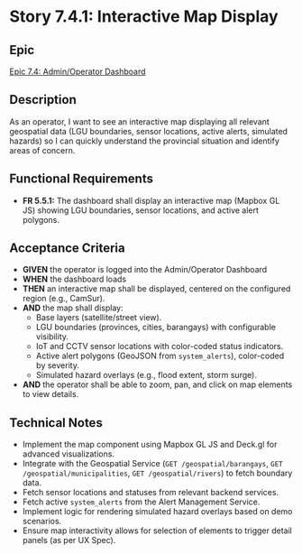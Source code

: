 # Story 7.4.1: Interactive Map Display

## Epic
[Epic 7.4: Admin/Operator Dashboard](docs/epics/epic-7.4-admin-operator-dashboard.md)

## Description
As an operator, I want to see an interactive map displaying all relevant geospatial data (LGU boundaries, sensor locations, active alerts, simulated hazards) so I can quickly understand the provincial situation and identify areas of concern.

## Functional Requirements
- **FR 5.5.1:** The dashboard shall display an interactive map (Mapbox GL JS) showing LGU boundaries, sensor locations, and active alert polygons.

## Acceptance Criteria
- **GIVEN** the operator is logged into the Admin/Operator Dashboard
- **WHEN** the dashboard loads
- **THEN** an interactive map shall be displayed, centered on the configured region (e.g., CamSur).
- **AND** the map shall display:
    -   Base layers (satellite/street view).
    -   LGU boundaries (provinces, cities, barangays) with configurable visibility.
    -   IoT and CCTV sensor locations with color-coded status indicators.
    -   Active alert polygons (GeoJSON from `system_alerts`), color-coded by severity.
    -   Simulated hazard overlays (e.g., flood extent, storm surge).
- **AND** the operator shall be able to zoom, pan, and click on map elements to view details.

## Technical Notes
- Implement the map component using Mapbox GL JS and Deck.gl for advanced visualizations.
- Integrate with the Geospatial Service (`GET /geospatial/barangays`, `GET /geospatial/municipalities`, `GET /geospatial/rivers`) to fetch boundary data.
- Fetch sensor locations and statuses from relevant backend services.
- Fetch active `system_alerts` from the Alert Management Service.
- Implement logic for rendering simulated hazard overlays based on demo scenarios.
- Ensure map interactivity allows for selection of elements to trigger detail panels (as per UX Spec).
